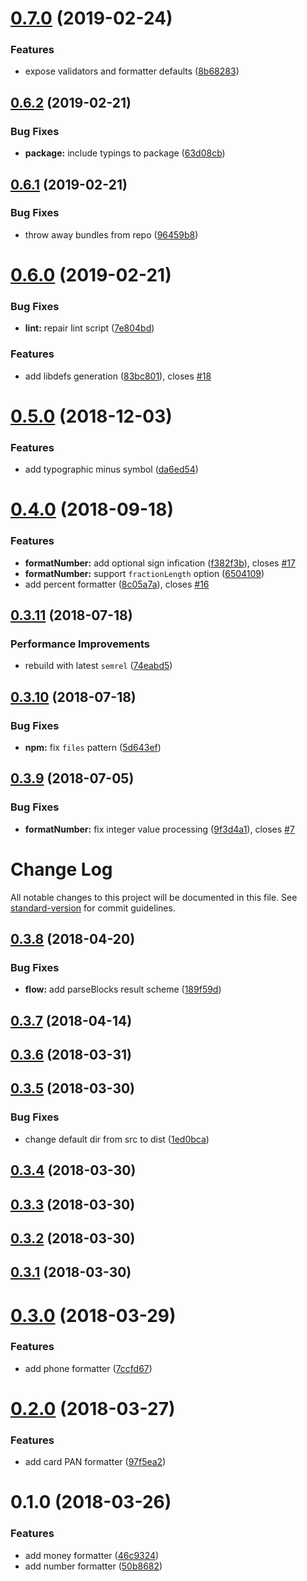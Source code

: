 # [0.7.0](https://github.com/qiwi/common-formatters/compare/v0.6.2...v0.7.0) (2019-02-24)


### Features

* expose validators and formatter defaults ([8b68283](https://github.com/qiwi/common-formatters/commit/8b68283))

## [0.6.2](https://github.com/qiwi/common-formatters/compare/v0.6.1...v0.6.2) (2019-02-21)


### Bug Fixes

* **package:** include typings to package ([63d08cb](https://github.com/qiwi/common-formatters/commit/63d08cb))

## [0.6.1](https://github.com/qiwi/common-formatters/compare/v0.6.0...v0.6.1) (2019-02-21)


### Bug Fixes

* throw away bundles from repo ([96459b8](https://github.com/qiwi/common-formatters/commit/96459b8))

# [0.6.0](https://github.com/qiwi/common-formatters/compare/v0.5.0...v0.6.0) (2019-02-21)


### Bug Fixes

* **lint:** repair lint script ([7e804bd](https://github.com/qiwi/common-formatters/commit/7e804bd))


### Features

* add libdefs generation ([83bc801](https://github.com/qiwi/common-formatters/commit/83bc801)), closes [#18](https://github.com/qiwi/common-formatters/issues/18)

# [0.5.0](https://github.com/qiwi/common-formatters/compare/v0.4.0...v0.5.0) (2018-12-03)


### Features

* add typographic minus symbol ([da6ed54](https://github.com/qiwi/common-formatters/commit/da6ed54))

# [0.4.0](https://github.com/qiwi/common-formatters/compare/v0.3.11...v0.4.0) (2018-09-18)


### Features

* **formatNumber:** add optional sign infication ([f382f3b](https://github.com/qiwi/common-formatters/commit/f382f3b)), closes [#17](https://github.com/qiwi/common-formatters/issues/17)
* **formatNumber:** support `fractionLength` option ([6504109](https://github.com/qiwi/common-formatters/commit/6504109))
* add percent formatter ([8c05a7a](https://github.com/qiwi/common-formatters/commit/8c05a7a)), closes [#16](https://github.com/qiwi/common-formatters/issues/16)

## [0.3.11](https://github.com/qiwi/common-formatters/compare/v0.3.10...v0.3.11) (2018-07-18)


### Performance Improvements

* rebuild with latest `semrel` ([74eabd5](https://github.com/qiwi/common-formatters/commit/74eabd5))

## [0.3.10](https://github.com/qiwi/common-formatters/compare/v0.3.9...v0.3.10) (2018-07-18)


### Bug Fixes

* **npm:** fix `files` pattern ([5d643ef](https://github.com/qiwi/common-formatters/commit/5d643ef))

## [0.3.9](https://github.com/qiwi/common-formatters/compare/v0.3.8...v0.3.9) (2018-07-05)


### Bug Fixes

* **formatNumber:** fix integer value processing ([9f3d4a1](https://github.com/qiwi/common-formatters/commit/9f3d4a1)), closes [#7](https://github.com/qiwi/common-formatters/issues/7)

# Change Log

All notable changes to this project will be documented in this file. See [standard-version](https://github.com/conventional-changelog/standard-version) for commit guidelines.

<a name="0.3.8"></a>
## [0.3.8](https://github.com/qiwi/common-formatters/compare/v0.3.7...v0.3.8) (2018-04-20)


### Bug Fixes

* **flow:** add parseBlocks result scheme ([189f59d](https://github.com/qiwi/common-formatters/commit/189f59d))



<a name="0.3.7"></a>
## [0.3.7](https://github.com/qiwi/common-formatters/compare/v0.3.6...v0.3.7) (2018-04-14)



<a name="0.3.6"></a>
## [0.3.6](https://github.com/qiwi/common-formatters/compare/v0.3.5...v0.3.6) (2018-03-31)



<a name="0.3.5"></a>
## [0.3.5](https://github.com/qiwi/common-formatters/compare/v0.3.4...v0.3.5) (2018-03-30)


### Bug Fixes

* change default dir from src to dist ([1ed0bca](https://github.com/qiwi/common-formatters/commit/1ed0bca))



<a name="0.3.4"></a>
## [0.3.4](https://github.com/qiwi/common-formatters/compare/v0.3.3...v0.3.4) (2018-03-30)



<a name="0.3.3"></a>
## [0.3.3](https://github.com/qiwi/common-formatters/compare/v0.3.2...v0.3.3) (2018-03-30)



<a name="0.3.2"></a>
## [0.3.2](https://github.com/qiwi/common-formatters/compare/v0.3.1...v0.3.2) (2018-03-30)



<a name="0.3.1"></a>
## [0.3.1](https://github.com/qiwi/common-formatters/compare/v0.3.0...v0.3.1) (2018-03-30)



<a name="0.3.0"></a>
# [0.3.0](https://github.com/qiwi/common-formatters/compare/v0.2.0...v0.3.0) (2018-03-29)


### Features

* add phone formatter ([7ccfd67](https://github.com/qiwi/common-formatters/commit/7ccfd67))



<a name="0.2.0"></a>
# [0.2.0](https://github.com/qiwi/common-formatters/compare/v0.1.0...v0.2.0) (2018-03-27)


### Features

* add card PAN formatter ([97f5ea2](https://github.com/qiwi/common-formatters/commit/97f5ea2))



<a name="0.1.0"></a>
# 0.1.0 (2018-03-26)


### Features

* add money formatter ([46c9324](https://github.com/qiwi/common-formatters/commit/46c9324))
* add number formatter ([50b8682](https://github.com/qiwi/common-formatters/commit/50b8682))
